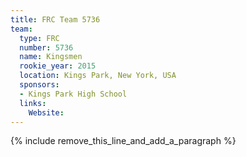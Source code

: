 ```yaml
---
title: FRC Team 5736
team:
  type: FRC
  number: 5736
  name: Kingsmen
  rookie_year: 2015
  location: Kings Park, New York, USA
  sponsors:
  - Kings Park High School
  links:
    Website:
---
```


{% include remove_this_line_and_add_a_paragraph %}